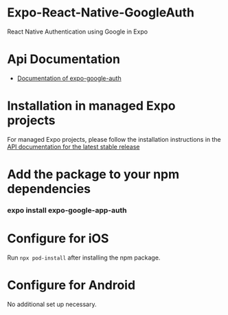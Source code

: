 # Expo-React-Native-GoogleAuth
React Native Authentication using Google in Expo

# Api Documentation
- [Documentation of expo-google-auth](https://docs.expo.dev/versions/latest/sdk/google/)

# Installation in managed Expo projects
For managed  Expo projects, please follow the installation instructions in the [API documentation for the latest stable release](https://docs.expo.dev/versions/latest/sdk/google/)

# Add the package to your npm dependencies
### expo install expo-google-app-auth

# Configure for iOS
Run `npx pod-install` after installing the npm package.

# Configure for Android
No additional set up necessary.
